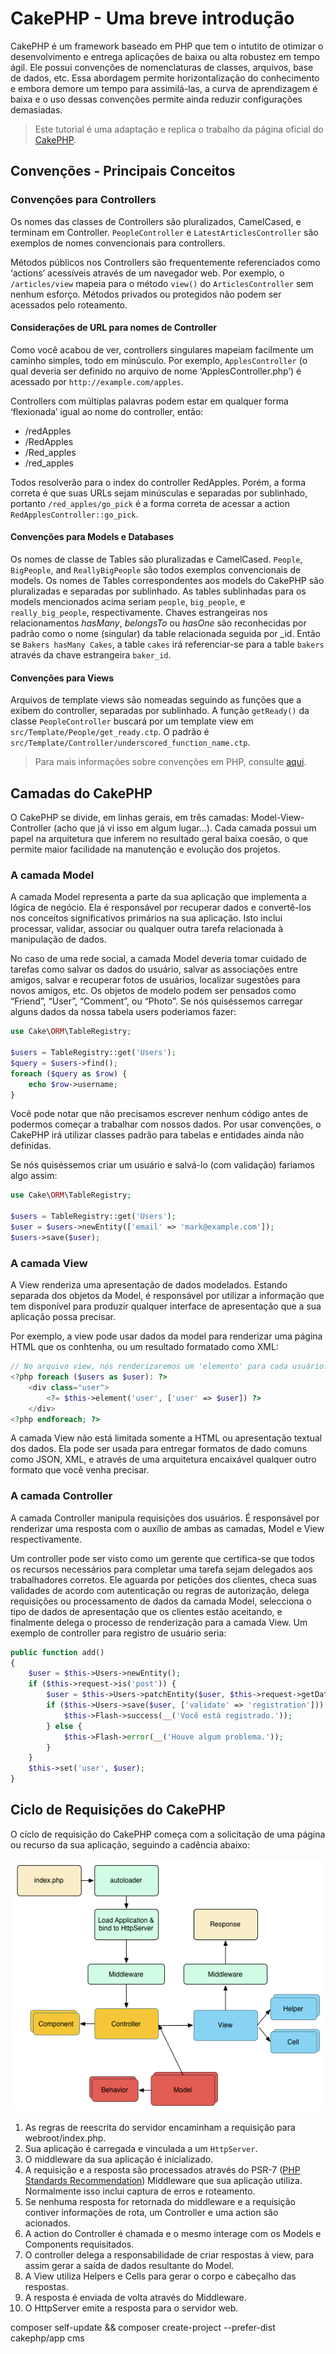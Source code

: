 # CakePHP - Uma breve introdução

CakePHP é um framework baseado em PHP que tem o intutito de otimizar o desenvolvimento e entrega aplicações de baixa ou alta robustez em tempo ágil.
Ele possui convenções de nomenclaturas de classes, arquivos, base de dados, etc. Essa abordagem permite horizontalização do conhecimento e embora demore um tempo para assimilá-las, a curva de aprendizagem é baixa e o uso dessas convenções permite ainda reduzir configurações demasiadas. 

>Este tutorial é uma adaptação e replica o trabalho da página oficial do [CakePHP](https://book.cakephp.org/3.0/en/index.html).

## Convenções - Principais Conceitos

### Convenções para Controllers

Os nomes das classes de Controllers são pluralizados, CamelCased, e terminam em Controller. `PeopleController` e `LatestArticlesController` são exemplos de nomes convencionais para controllers.

Métodos públicos nos Controllers são frequentemente referenciados como ‘actions’ acessíveis através de um navegador web. Por exemplo, o `/articles/view` mapeia para o método `view()` do `ArticlesController` sem nenhum esforço. Métodos privados ou protegidos não podem ser acessados pelo roteamento.

#### Considerações de URL para nomes de Controller

Como você acabou de ver, controllers singulares mapeiam facilmente um caminho simples, todo em minúsculo. Por exemplo, `ApplesController` (o qual deveria ser definido no arquivo de nome ‘ApplesController.php’) é acessado por `http://example.com/apples`.

Controllers com múltiplas palavras podem estar em qualquer forma ‘flexionada’ igual ao nome do controller, então:

* /redApples
* /RedApples
* /Red_apples
* /red_apples

Todos resolverão para o index do controller RedApples. Porém, a forma correta é que suas URLs sejam minúsculas e separadas por sublinhado, portanto `/red_apples/go_pick` é a forma correta de acessar a action `RedApplesController::go_pick`.

#### Convenções para Models e Databases

Os nomes de classe de Tables são pluralizadas e CamelCased. `People`, `BigPeople`, and `ReallyBigPeople` são todos exemplos convencionais de models.
Os nomes de Tables correspondentes aos models do CakePHP são pluralizadas e separadas por sublinhado. As tables sublinhadas para os models mencionados acima seriam `people`, `big_people`, e `really_big_people`, respectivamente.
Chaves estrangeiras nos relacionamentos *hasMany*, *belongsTo* ou *hasOne* são reconhecidas por padrão como o nome (singular) da table relacionada seguida por _id. Então se `Bakers hasMany Cakes`, a table `cakes` irá referenciar-se para a table `bakers` através da chave estrangeira `baker_id`.

#### Convenções para Views

Arquivos de template views são nomeadas seguindo as funções que a exibem do controller, separadas por sublinhado. A função `getReady()` da classe `PeopleController` buscará por um template view em `src/Template/People/get_ready.ctp`. O padrão é `src/Template/Controller/underscored_function_name.ctp`.

> Para mais informações sobre convenções em PHP, consulte [aqui](https://book.cakephp.org/3.0/pt/intro/conventions.html).

## Camadas do CakePHP

O CakePHP se divide, em linhas gerais, em três camadas: Model-View-Controller (acho que já vi isso em algum lugar...). Cada camada possui um papel na arquitetura que inferem no resultado geral baixa coesão, o que permite maior facilidade na manutenção e evolução dos projetos.

### A camada Model
A camada Model representa a parte da sua aplicação que implementa a lógica de negócio. Ela é responsável por recuperar dados e convertê-los nos conceitos significativos primários na sua aplicação. Isto inclui processar, validar, associar ou qualquer outra tarefa relacionada à manipulação de dados.

No caso de uma rede social, a camada Model deveria tomar cuidado de tarefas como salvar os dados do usuário, salvar as associações entre amigos, salvar e recuperar fotos de usuários, localizar sugestões para novos amigos, etc. Os objetos de modelo podem ser pensados como “Friend”, “User”, “Comment”, ou “Photo”. Se nós quiséssemos carregar alguns dados da nossa tabela users poderiamos fazer:

```php
use Cake\ORM\TableRegistry;

$users = TableRegistry::get('Users');
$query = $users->find();
foreach ($query as $row) {
    echo $row->username;
}
```
Você pode notar que não precisamos escrever nenhum código antes de podermos começar a trabalhar com nossos dados. Por usar convenções, o CakePHP irá utilizar classes padrão para tabelas e entidades ainda não definidas.

Se nós quiséssemos criar um usuário e salvá-lo (com validação) fariamos algo assim:

```php
use Cake\ORM\TableRegistry;

$users = TableRegistry::get('Users');
$user = $users->newEntity(['email' => 'mark@example.com']);
$users->save($user);
```

### A camada View
A View renderiza uma apresentação de dados modelados. Estando separada dos objetos da Model, é responsável por utilizar a informação que tem disponível para produzir qualquer interface de apresentação que a sua aplicação possa precisar.

Por exemplo, a view pode usar dados da model para renderizar uma página HTML que os conhtenha, ou um resultado formatado como XML:

```php
// No arquivo view, nós renderizaremos um 'elemento' para cada usuário.
<?php foreach ($users as $user): ?>
    <div class="user">
        <?= $this->element('user', ['user' => $user]) ?>
    </div>
<?php endforeach; ?>
```
A camada View não está limitada somente a HTML ou apresentação textual dos dados. Ela pode ser usada para entregar formatos de dado comuns como JSON, XML, e através de uma arquitetura encaixável qualquer outro formato que você venha precisar.

### A camada Controller

A camada Controller manipula requisições dos usuários. É responsável por renderizar uma resposta com o auxílio de ambas as camadas, Model e View respectivamente.

Um controller pode ser visto como um gerente que certifica-se que todos os recursos necessários para completar uma tarefa sejam delegados aos trabalhadores corretos. Ele aguarda por petições dos clientes, checa suas validades de acordo com autenticação ou regras de autorização, delega requisições ou processamento de dados da camada Model, selecciona o tipo de dados de apresentação que os clientes estão aceitando, e finalmente delega o processo de renderização para a camada View. Um exemplo de controller para registro de usuário seria:

```php
public function add()
{
    $user = $this->Users->newEntity();
    if ($this->request->is('post')) {
        $user = $this->Users->patchEntity($user, $this->request->getData());
        if ($this->Users->save($user, ['validate' => 'registration'])) {
            $this->Flash->success(__('Você está registrado.'));
        } else {
            $this->Flash->error(__('Houve algum problema.'));
        }
    }
    $this->set('user', $user);
}
```

## Ciclo de Requisições do CakePHP

O cíclo de requisição do CakePHP começa com a solicitação de uma página ou recurso da sua aplicação, seguindo a cadência abaixo:

![Ciclo de Requisições do CakePHP](/conteudos/cakephp/img/ciclo-cake.png)

1. As regras de reescrita do servidor encaminham a requisição para webroot/index.php.
2. Sua aplicação é carregada e vinculada a um `HttpServer`.
3. O middleware da sua aplicação é inicializado.
4. A requisição e a resposta são processados através do PSR-7 ([PHP Standards Recommendation](https://pt.stackoverflow.com/questions/32295/o-que-significa-psr)) Middleware que sua aplicação utiliza. Normalmente isso inclui captura de erros e roteamento.
5. Se nenhuma resposta for retornada do middleware e a requisição contiver informações de rota, um Controller e uma action são acionados.
6. A action do Controller é chamada e o mesmo interage com os Models e Components requisitados.
7. O controller delega a responsabilidade de criar respostas à view, para assim gerar a saída de dados resultante do Model.
8. A View utiliza Helpers e Cells para gerar o corpo e cabeçalho das respostas.
9. A resposta é enviada de volta através do Middleware.
10. O HttpServer emite a resposta para o servidor web.




composer self-update && composer create-project --prefer-dist cakephp/app cms